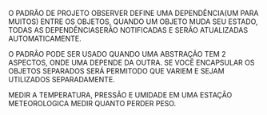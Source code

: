 O PADRÃO DE PROJETO OBSERVER DEFINE UMA DEPENDÊNCIA(UM PARA MUITOS) ENTRE OS OBJETOS, 
QUANDO UM OBJETO MUDA SEU ESTADO, TODAS AS DEPENDÊNCIASERÃO NOTIFICADAS E SERÃO ATUALIZADAS AUTOMATICAMENTE.

O PADRÃO PODE SER USADO QUANDO UMA ABSTRAÇÃO TEM 2 ASPECTOS, ONDE UMA DEPENDE DA OUTRA.
SE VOCÊ ENCAPSULAR OS OBJETOS SEPARADOS SERÁ PERMITODO QUE VARIEM E SEJAM UTILIZADOS SEPARADAMENTE.

MEDIR A TEMPERATURA, PRESSÃO E UMIDADE EM UMA ESTAÇÃO METEOROLOGICA
MEDIR QUANTO PERDER PESO.

 